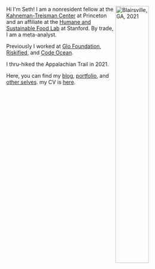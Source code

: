 Hi I'm Seth!  <img align="right" src="/./_index_files/homepage-photos/YHITW-face.JPG" alt="Blairsville, GA, 2021" width="42%" height="42%"/> I am a nonresident fellow at the [Kahneman-Treisman Center](https://behavioralpolicy.princeton.edu/) at Princeton and an affiliate at the [Humane and Sustainable Food Lab](https://www.foodlabstanford.com/) at Stanford. By trade, I am a meta-analyst.

Previously I worked at [Glo Foundation](https://www.glodollar.org/), [Riskified](https://www.riskified.com/), and [Code Ocean](https://codeocean.com/).

I thru-hiked the Appalachian Trail in 2021. 

Here, you can find my [blog](/blog), [portfolio](/portfolio), and [other selves](/other-selves). my CV is [here](https://www.dropbox.com/s/g14078i3nh7q0yp/Seth_Green_CV.pdf?dl=0).